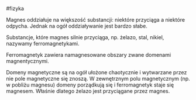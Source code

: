 #fizyka 

Magnes oddziałuje na większość substancji: niektóre przyciąga a niektóre odpycha. Jednak na ogół oddziaływanie jest bardzo słabe.

Substancje, które magnes silnie przyciąga, np. żelazo, stal, nikiel, nazywamy ferromagnetykami.

Ferromagnetyk zawiera namagnesowane obszary zwane domenami magnentycznymi.

Domeny magnetyczne są na ogół ułożone chaotycznie i wytwarzane przez nie pole magnetyczne się znoszą. W zewnętrznym polu magnetycznym (np. w pobliżu magnesu) domeny porządkują się i ferromagnetyk staje się magnesem. Właśnie dlatego żelazo jest przyciągane przez magnes.